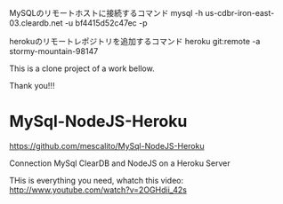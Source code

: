 


MySQLのリモートホストに接続するコマンド
mysql -h us-cdbr-iron-east-03.cleardb.net -u bf4415d52c47ec -p

herokuのリモートレポジトリを追加するコマンド
heroku git:remote -a stormy-mountain-98147








This is a clone project of a work bellow.

Thank you!!!

MySql-NodeJS-Heroku
===================
https://github.com/mescalito/MySql-NodeJS-Heroku

Connection MySql ClearDB and NodeJS on a Heroku Server

THis is everything you need, whatch this video: http://www.youtube.com/watch?v=2OGHdii_42s
